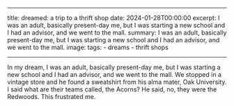 
  ---
  title: dreamed: a trip to a thrift shop
  date: 2024-01-28T00:00:00
  excerpt: I was an adult, basically present-day me, but I was starting a new school and I had an advisor, and we went to the mall.
  summary: I was an adult, basically present-day me, but I was starting a new school and I had an advisor, and we went to the mall.
  image: 
  tags:
    - dreams
    - thrift shops

  ---

In my dream, I was an adult, basically present-day me, but I was starting a new school and I had an advisor, and we went to the mall. We stopped in a vintage store and he found a sweatshirt from his alma mater, Oak University. I said what are their teams called, the Acorns? He said, no, they were the Redwoods. This frustrated me.
